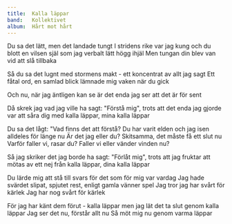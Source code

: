 ```yaml
---
title:  Kalla läppar
band:   Kollektivet
album:  Hårt mot hårt
---
```


Du sa det lätt, men det landade tungt
I stridens rike var jag kung
och du blott en vilsen själ
som jag verbalt lätt högg ihjäl
Men tungan din blev van
vid att slå tillbaka

Så du sa det lugnt med stormens makt -
ett koncentrat av allt jag sagt
Ett fåtal ord, en samlad blick
lämnade mig vaken när du gick

Och nu, när jag äntligen kan se
är det enda jag ser
att det är för sent

Då skrek jag vad jag ville ha sagt:
"Förstå mig",
trots att det enda jag gjorde
var att såra dig
med kalla läppar,
mina kalla läppar

Du sa det lågt:
"Vad finns det att förstå?
Du har varit elden och jag isen
alldeles för länge nu
Är det jag eller du?
Skitsamma, det måste få ett slut nu
Varför faller vi, rasar du?
Faller vi eller vänder vinden nu?

Så jag skriker det jag borde ha sagt:
"Förlåt mig",
trots att jag fruktar
att mötas av ett nej
från kalla läppar,
dina kalla läppar

Du lärde mig att stå till svars
för det som för mig var vardag
Jag hade svärdet slipat, spjutet rest,
enligt gamla vänner spel
Jag tror jag har svårt för kärlek
Jag har nog svårt för kärlek

För jag har känt dem förut -
kalla läppar
men jag lät det ta slut
genom kalla läppar
Jag ser det nu,
förstår allt nu
Så möt mig nu
genom varma läppar
